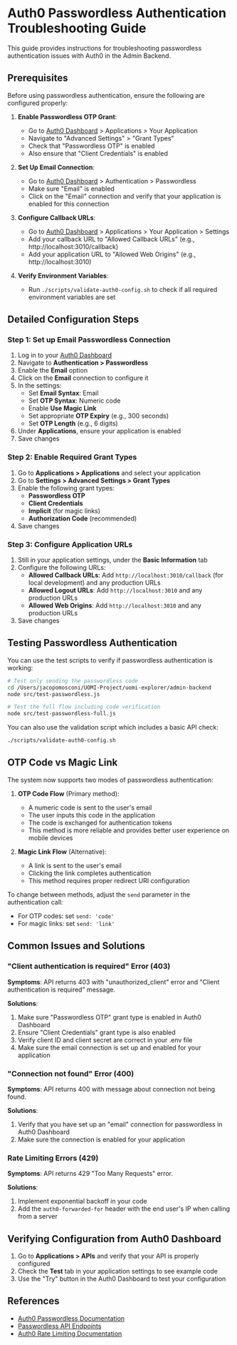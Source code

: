 # Auth0 Passwordless Authentication Troubleshooting Guide

This guide provides instructions for troubleshooting passwordless authentication issues with Auth0 in the Admin Backend.

## Prerequisites

Before using passwordless authentication, ensure the following are configured properly:

1. **Enable Passwordless OTP Grant**:
   - Go to [Auth0 Dashboard](https://manage.auth0.com/#/applications) > Applications > Your Application
   - Navigate to "Advanced Settings" > "Grant Types"
   - Check that "Passwordless OTP" is enabled
   - Also ensure that "Client Credentials" is enabled

2. **Set Up Email Connection**:
   - Go to [Auth0 Dashboard](https://manage.auth0.com/#/connections) > Authentication > Passwordless
   - Make sure "Email" is enabled
   - Click on the "Email" connection and verify that your application is enabled for this connection

3. **Configure Callback URLs**:
   - Go to [Auth0 Dashboard](https://manage.auth0.com/#/applications) > Applications > Your Application > Settings
   - Add your callback URL to "Allowed Callback URLs" (e.g., http://localhost:3010/callback)
   - Add your application URL to "Allowed Web Origins" (e.g., http://localhost:3010)

4. **Verify Environment Variables**:
   - Run `./scripts/validate-auth0-config.sh` to check if all required environment variables are set

## Detailed Configuration Steps

### Step 1: Set up Email Passwordless Connection

1. Log in to your [Auth0 Dashboard](https://manage.auth0.com)
2. Navigate to **Authentication > Passwordless**
3. Enable the **Email** option
4. Click on the **Email** connection to configure it
5. In the settings:
   - Set **Email Syntax**: Email
   - Set **OTP Syntax**: Numeric code
   - Enable **Use Magic Link**
   - Set appropriate **OTP Expiry** (e.g., 300 seconds)
   - Set **OTP Length** (e.g., 6 digits)
6. Under **Applications**, ensure your application is enabled
7. Save changes

### Step 2: Enable Required Grant Types

1. Go to **Applications > Applications** and select your application
2. Go to **Settings > Advanced Settings > Grant Types**
3. Enable the following grant types:
   - **Passwordless OTP**
   - **Client Credentials**
   - **Implicit** (for magic links)
   - **Authorization Code** (recommended)
4. Save changes

### Step 3: Configure Application URLs

1. Still in your application settings, under the **Basic Information** tab
2. Configure the following URLs:
   - **Allowed Callback URLs**: Add `http://localhost:3010/callback` (for local development) and any production URLs
   - **Allowed Logout URLs**: Add `http://localhost:3010` and any production URLs
   - **Allowed Web Origins**: Add `http://localhost:3010` and any production URLs
3. Save changes

## Testing Passwordless Authentication

You can use the test scripts to verify if passwordless authentication is working:

```bash
# Test only sending the passwordless code
cd /Users/jacopomosconi/UOMI-Project/uomi-explorer/admin-backend
node src/test-passwordless.js

# Test the full flow including code verification
node src/test-passwordless-full.js
```

You can also use the validation script which includes a basic API check:

```bash
./scripts/validate-auth0-config.sh
```

## OTP Code vs Magic Link

The system now supports two modes of passwordless authentication:

1. **OTP Code Flow** (Primary method):
   - A numeric code is sent to the user's email
   - The user inputs this code in the application
   - The code is exchanged for authentication tokens
   - This method is more reliable and provides better user experience on mobile devices

2. **Magic Link Flow** (Alternative):
   - A link is sent to the user's email
   - Clicking the link completes authentication
   - This method requires proper redirect URI configuration

To change between methods, adjust the `send` parameter in the authentication call:
- For OTP codes: set `send: 'code'`
- For magic links: set `send: 'link'`

## Common Issues and Solutions

### "Client authentication is required" Error (403)

**Symptoms**: API returns 403 with "unauthorized_client" error and "Client authentication is required" message.

**Solutions**:
1. Make sure "Passwordless OTP" grant type is enabled in Auth0 Dashboard
2. Ensure "Client Credentials" grant type is also enabled
3. Verify client ID and client secret are correct in your .env file
4. Make sure the email connection is set up and enabled for your application

### "Connection not found" Error (400)

**Symptoms**: API returns 400 with message about connection not being found.

**Solutions**:
1. Verify that you have set up an "email" connection for passwordless in Auth0 Dashboard
2. Make sure the connection is enabled for your application

### Rate Limiting Errors (429)

**Symptoms**: API returns 429 "Too Many Requests" error.

**Solutions**:
1. Implement exponential backoff in your code
2. Add the `auth0-forwarded-for` header with the end user's IP when calling from a server

## Verifying Configuration from Auth0 Dashboard

1. Go to **Applications > APIs** and verify that your API is properly configured
2. Check the **Test** tab in your application settings to see example code
3. Use the "Try" button in the Auth0 Dashboard to test your configuration

## References

- [Auth0 Passwordless Documentation](https://auth0.com/docs/authenticate/passwordless)
- [Passwordless API Endpoints](https://auth0.com/docs/authenticate/passwordless/implement-login/embedded-login/relevant-api-endpoints)
- [Auth0 Rate Limiting Documentation](https://auth0.com/docs/troubleshoot/customer-support/operational-policies/rate-limit-policy)
